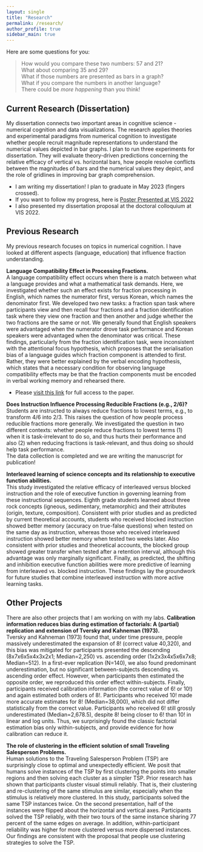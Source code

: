 ```yaml
---
layout: single
title: "Research"
permalink: /research/
author_profile: true
sidebar_main: true
---
```

Here are some questions for you:
> How would you compare these two numbers: 57 and 21?<br>
> What about comparing 35 and 29?<br>
> What if those numbers are presented as bars in a graph?<br>
> What if you compare the numbers in another language?<br>
There could be *more happening* than you think!

## Current Research (Dissertation)
My dissertation connects two important areas in cognitive science - numerical cognition and data visualizations. The research applies theories and experimental paradigms from numerical cognition to investigate whether people recruit magnitude representations to understand the numerical values depicted in bar graphs. I plan to run three experiments for dissertation. They will evaluate theory-driven predictions concerning the relative efficacy of vertical vs. horizontal bars, how people resolve conflicts between the magnitudes of bars and the numerical values they depict, and the role of gridlines in improving bar graph comprehension. <br>

* I am writing my dissertation! I plan to graduate in May 2023 (fingers crossed). <br>
* If you want to follow my progress, here is [Poster Presented at VIS 2022](https://drive.google.com/file/d/1HZKrLijuqF27j4F1QNJvdUd2-Gnpunmx/view?usp=sharing) <br>
* I also presented my dissertation proposal at the doctoral colloquium at VIS 2022.

## Previous Research
My previous research focuses on topics in numerical cognition. I have looked at different aspects (language, education) that influence fraction understanding. 

**Language Compatibility Effect in Processing Fractions.** <br>
A language compatibility effect occurs when there is a match between what a language provides and what a mathematical task demands. Here, we investigated whether such an effect exists for fraction processing in English, which names the numerator first, versus Korean, which names the denominator first. We developed two new tasks: a fraction span task where participants view and then recall four fractions and a fraction identification task where they view one fraction and then another and judge whether the two fractions are the same or not. We generally found that English speakers were advantaged when the numerator drove task performance and Korean speakers were advantaged when the denominator was critical. These findings, particularly from the fraction identification task, were inconsistent with the attentional focus hypothesis, which proposes that the serialisation bias of a language guides which fraction component is attended to first. Rather, they were better explained by the verbal encoding hypothesis, which states that a necessary condition for observing language compatibility effects may be that the fraction components must be encoded in verbal working memory and rehearsed there.

* Please [visit this link](https://journals.sagepub.com/doi/abs/10.1177/17470218221095747) for full access to the paper. <br>

**Does Instruction Influence Processing Reducible Fractions (e.g., 2/6)?** <br>
Students are instructed to always reduce fractions to lowest terms, e.g., to transform 4/6 into 2/3. This raises the question of how people process reducible fractions more generally. We investigated the question in two different contexts: whether people reduce fractions to lowest terms (1) when it is task-irrelevant to do so, and thus hurts their performance and also (2) when reducing fractions is task-relevant, and thus doing so should help task performance. <br>
The data collection is completed and we are  writing the manuscript for publication! 

**Interleaved learning of science concepts and its relationship to executive function abilities.** <br>
This study investigated the relative efficacy of interleaved versus blocked instruction and the role of executive function in governing learning from these instructional sequences. Eighth grade students learned about three rock concepts (igneous, sedimentary, metamorphic) and their attributes (origin, texture, composition). Consistent with prior studies and as predicted by current theoretical accounts, students who received blocked instruction showed better memory (accuracy on true-false questions) when tested on the same day as instruction, whereas those who received interleaved instruction showed better memory when tested two weeks later. Also consistent with prior studies and theoretical accounts, the blocked group showed greater transfer when tested after a retention interval, although this advantage was only marginally significant. Finally, as predicted, the shifting and inhibition executive function abilities were more predictive of learning from interleaved vs. blocked instruction. These findings lay the groundwork for future studies that combine interleaved instruction with more active learning tasks.

## Other Projects
There are also other projects that I am working on with my labs. 
**Calibration information reduces bias during estimation of factorials: A (partial) replication and extension of Tversky and Kahneman (1973).** <br>
Tversky and Kahneman (1973) found that, under time pressure, people massively underestimated the expansion of 8! (correct value 40,320), and this bias was mitigated for participants presented the descending (8x7x6x5x4x3x2x1; Median=2,250) vs. ascending order (1x2x3x4x5x6x7x8; Median=512). In a first-ever replication (N=140), we also found predominant underestimation, but no significant between-subjects descending vs. ascending order effect. However, when participants then estimated the opposite order, we reproduced this order effect within-subjects. Finally, participants received calibration information (the correct value of 6! or 10!) and again estimated both orders of 8!. Participants who received 10! made more accurate estimates for 8! (Median=38,000), which did not differ statistically from the correct value. Participants who received 6! still grossly underestimated (Median=2,678.5), despite 8! being closer to 6! than 10! in linear and log units. Thus, we surprisingly found the classic factorial estimation bias only within-subjects, and provide evidence for how calibration can reduce it.

**The role of clustering in the efficient solution of small Traveling Salesperson Problems.** <br>
Human solutions to the Traveling Salesperson Problem (TSP) are surprisingly close to optimal and unexpectedly efficient. We posit that humans solve instances of the TSP by first clustering the points into smaller regions and then solving each cluster as a simpler TSP. Prior research has shown that participants cluster visual stimuli reliably. That is, their clustering and re-clustering of the same stimulus are similar, especially when the stimulus is relatively more clustered. In this study, participants solved the same TSP instances twice. On the second presentation, half of the instances were flipped about the horizontal and vertical axes. Participants solved the TSP reliably, with their two tours of the same instance sharing 77 percent of the same edges on average. In addition, within-participant reliability was higher for more clustered versus more dispersed instances. Our findings are consistent with the proposal that people use clustering strategies to solve the TSP.